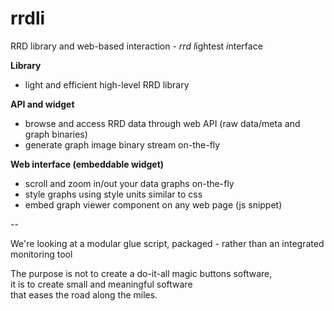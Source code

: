 rrdli
=====

RRD library and web-based interaction - *rrd* *l*ightest *i*nterface

**Library**
* light and efficient high-level RRD library

**API and widget**
* browse and access RRD data through web API (raw data/meta and graph binaries)
* generate graph image binary stream on-the-fly

**Web interface (embeddable widget)**
* scroll and zoom in/out your data graphs on-the-fly
* style graphs using style units similar to css
* embed graph viewer component on any web page (js snippet)

--

We're looking at a modular glue script, packaged - rather than an integrated monitoring tool

The purpose is not to create a do-it-all magic buttons software, <br>
it is to create small and meaningful software <br>
that eases the road along the miles.
